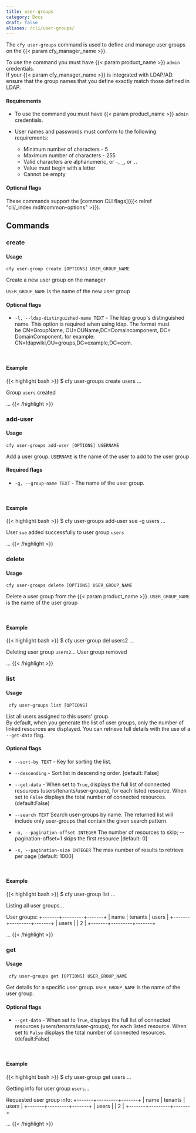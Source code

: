 ```yaml
---
title: user-groups
category: Docs
draft: false
aliases: /cli/user-groups/
---
```


The `cfy user-groups` command is used to define and manage user groups on the {{< param cfy_manager_name >}}.

To use the command you must have {{< param product_name >}} `admin` credentials.<br>
If your {{< param cfy_manager_name >}} is integrated with LDAP/AD. ensure that the group names that you define exactly match those defined in LDAP.

#### Requirements

* To use the command you must have {{< param product_name >}} `admin` credentials.<br>
* User names and passwords must conform to the following requirements:

  * Minimum number of characters - 5
  * Maximum number of characters - 255
  * Valid characters are alphanumeric, or `-`, `_`, or `.`.
  * Value must begin with a letter
  * Cannot be empty

#### Optional flags
These commands support the [common CLI flags]({{< relref "cli/_index.md#common-options" >}}).

## Commands

### create

#### Usage

`cfy user-group create [OPTIONS] USER_GROUP_NAME`

Create a new user group on the manager

`USER_GROUP_NAME` is the name of the new user group

#### Optional flags

*  `-l, --ldap-distinguished-name TEXT` -
                                  The ldap group's distinguished name. This
                                  option is required when using ldap.
                                  The format must be CN=GroupName, OU=OUName,DC=Domaincomponent, DC= DomainComponent.
                                  for example: CN=ldapwiki,OU=groups,DC=example,DC=com.

&nbsp;
#### Example

{{< highlight  bash  >}}
$ cfy user-groups create users
...

Group `users` created

...
{{< /highlight >}}

### add-user

#### Usage

`cfy user-groups add-user [OPTIONS] USERNAME`

Add a user group.
 `USERNAME` is the name of the user to add to the user group

#### Required flags

* `-g, --group-name TEXT` - The name of the user group.

&nbsp;
#### Example

{{< highlight  bash  >}}
$ cfy user-groups add-user sue -g users
...

User `sue` added successfully to user group `users`

...
{{< /highlight >}}

### delete

#### Usage
`cfy user-groups delete [OPTIONS] USER_GROUP_NAME`

Delete a user group from the {{< param product_name >}}.
 `USER_GROUP_NAME` is the name of the user group


&nbsp;
#### Example

{{< highlight  bash  >}}
$ cfy user-group del users2
...

Deleting user group `users2`...
User group removed

...
{{< /highlight >}}


### list

#### Usage
` cfy user-groups list [OPTIONS]`

List all users assigned to this users' group.<br>
By default, when you generate the list of user groups, only the number of linked resources are displayed. You can retrieve full details with the use of a `--get-data` flag.

#### Optional flags

* `--sort-by TEXT` -  Key for sorting the list.
* `--descending` -  Sort list in descending order. [default: False]
* `--get-data` - When set to `True`, displays the full list of connected
                  resources (users/tenants/user-groups), for each listed
                  resource. When set to `False` displays the total number of
                  connected resources. (default:False)
*  `--search TEXT`     Search user-groups by name. The returned list will include only user-groups that contain the given search pattern.
*  `-o, --pagination-offset INTEGER`       The number of resources to skip;
                                  --pagination-offset=1 skips the first resource [default: 0]

*  `-s, --pagination-size INTEGER`       The max number of results to retrieve per page [default: 1000]



&nbsp;
#### Example

{{< highlight  bash  >}}
$ cfy user-group list
...

Listing all user groups...

User groups:
+-------+---------+-------+
|  name | tenants | users |
+-------+---------+-------+
| users |         |   2   |
+-------+---------+-------+

...
{{< /highlight >}}

### get

#### Usage
` cfy user-groups get [OPTIONS] USER_GROUP_NAME`

Get details for a specific user group.
 `USER_GROUP_NAME` is the name of the user group.

#### Optional flags


* `--get-data` - When set to `True`, displays the full list of connected
                  resources (users/tenants/user-groups), for each listed
                  resource. When set to `False` displays the total number of
                  connected resources. (default:False)

&nbsp;
#### Example

{{< highlight  bash  >}}
$ cfy user-group get users
...

Getting info for user group `users`...

Requested user group info:
+-------+---------+-------+
|  name | tenants | users |
+-------+---------+-------+
| users |         |   2   |
+-------+---------+-------+

...
{{< /highlight >}}
